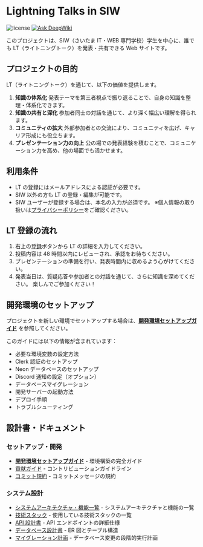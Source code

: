 # Lightning Talks in SIW

![license](https://img.shields.io/github/license/lvncer/lt)
[![Ask DeepWiki](https://deepwiki.com/badge.svg)](https://deepwiki.com/lvncer/lt)

このプロジェクトは、SIW（さいたま IT・WEB 専門学校）学生を中心に、誰でも LT（ライトニングトーク）を発表・共有できる Web サイトです。

## プロジェクトの目的

LT（ライトニングトーク）を通じて、以下の価値を提供します。

1. **知識の体系化**
   発表テーマを第三者視点で振り返ることで、自身の知識を整理・体系化できます。
2. **知識の共有と深化**
   参加者同士の対話を通じて、より深く幅広い理解を得られます。
3. **コミュニティの拡大**
   外部参加者との交流により、コミュニティを広げ、キャリア形成にも役立ちます。
4. **プレゼンテーション力の向上**
   公の場での発表経験を積むことで、コミュニケーション力を高め、他の場面でも活かせます。

## 利用条件

- LT の登録にはメールアドレスによる認証が必要です。
- SIW 以外の方も LT の登録・編集が可能です。
- SIW ユーザーが登録する場合は、本名の入力が必須です。
  ※個人情報の取り扱いは[プライバシーポリシー](https://siw-lt.vercel.app/legal/privacy)をご確認ください。

## LT 登録の流れ

1. 右上の[登録](https://siw-lt.vercel.app/register)ボタンから LT の詳細を入力してください。
2. 投稿内容は 48 時間以内にレビューされ、承認をお待ちください。
3. プレゼンテーションの準備を行い、発表時間内に収めるよう心がけてください。
4. 発表当日は、質疑応答や参加者との対話を通じて、さらに知識を深めてください。
   楽しんでご参加ください！

## 開発環境のセットアップ

プロジェクトを新しい環境でセットアップする場合は、**[開発環境セットアップガイド](docs/design/setup-guide.md)** を参照してください。

このガイドには以下の情報が含まれています：

- 必要な環境変数の設定方法
- Clerk 認証のセットアップ
- Neon データベースのセットアップ
- Discord 通知の設定（オプション）
- データベースマイグレーション
- 開発サーバーの起動方法
- デプロイ手順
- トラブルシューティング

## 設計書・ドキュメント

### セットアップ・開発

- **[開発環境セットアップガイド](docs/design/setup-guide.md)** - 環境構築の完全ガイド
- [貢献ガイド](docs/CONTRIBUTING.md) - コントリビューションガイドライン
- [コミット規約](docs/COMMIT_CONVENTION.md) - コミットメッセージの規約

### システム設計

- [システムアーキテクチャ・機能一覧](docs/design/system-architecture.md) - システムアーキテクチャと機能の一覧
- [技術スタック](docs/design/tech-stacks.md) - 使用している技術スタックの一覧
- [API 設計書](docs/design/apis.md) - API エンドポイントの詳細仕様
- [データベース設計書](docs/design/db.md) - ER 図とテーブル構造
- [マイグレーション計画](docs/migrations/) - データベース変更の段階的実行計画
